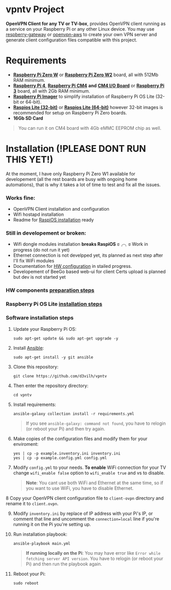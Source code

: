 # vpntv Project
**OpenVPN Client for any TV or TV-box**, provides OpenVPN client running as a service on your Raspberry Pi or any other Linux device. You may use [respberry-gateway](https://github.com/d3vilh/raspberry-gateway) or [openvpn-aws](https://github.com/d3vilh/openvpn-aws) to create your own VPN server and generate client configuration files compatible with this project.

# Requirements
- [**Raspberry Pi Zero W**](https://www.raspberrypi.org/products/raspberry-pi-zero-w/) or [**Raspberry Pi Zero W2**](https://www.raspberrypi.org/products/raspberry-pi-zero-w-2/) board, all with 512Mb RAM minimum.
- [**Raspberry Pi 4**](https://www.raspberrypi.com/products/raspberry-pi-4-model-b/), [**Raspberry Pi CM4**](https://www.raspberrypi.com/products/compute-module-4/?variant=raspberry-pi-cm4001000) **and** [**CM4 I/O Board**](https://www.raspberrypi.com/products/compute-module-4-io-board/) or [**Raspberry Pi 3**](https://www.raspberrypi.com/products/raspberry-pi-3-model-b-plus/) board, all with 2Gb RAM minimum.
- [**Raspberry Pi Imager**](https://www.raspberrypi.com/software/) to simplify installation of Raspberry Pi OS Lite (32-bit or 64-bit).
- [**Raspios Lite (32-bit)**](https://downloads.raspberrypi.org/raspios_lite_armhf/images/) or [**Raspios Lite (64-bit)**](https://downloads.raspberrypi.org/raspios_lite_arm64/images/) however 32-bit images is recommended for setup on Raspberry Pi Zero boards.
- **16Gb SD Card**
> You can run it on CM4 board with 4Gb eMMC EEPROM chip as well.

# Installation (!PLEASE DONT RUN THIS YET!)
At the moment, I have only Raspberry Pi Zero W1 available for developement (all the rest boards are busy with ongoing home automations), that is why it takes a lot of time to test and fix all the issues. 

### Works fine:
* OpenVPN Client installation and configuration
* Wifi hostapd installation
* Readme for [RaspiOS installation](https://github.com/d3vilh/vpntv-hardware/tree/main/imager-configuration) ready

### Still in developement or broken:
* Wifi dongle modules installation **breaks RaspiOS** ಠ╭╮ಠ Work in progress (do not run it yet)
* Ethernet connection is not develpped yet, its planned as next step after I'll fix WiFi modules
* Documentation for [HW configuration](https://github.com/d3vilh/vpntv-hardware) in stailed progress.
* Developement of BeeGo based web-ui for client Certs upload is planned but dev is not started yet

 ### HW components [preparation steps](https://github.com/d3vilh/vpntv-hardware)
 ### Raspberry Pi OS Lite [installation steps](https://github.com/d3vilh/vpntv-hardware/tree/main/imager-configuration)
 ### Software installation steps
  1. Update your Raspberry Pi OS:
     ```shell
     sudo apt-get update && sudo apt-get upgrade -y
     ```
  2. Install [Ansible](https://docs.ansible.com/ansible/latest/installation_guide/intro_installation.html):
     ```shell 
     sudo apt-get install -y git ansible
     ```
  3. Clone this repository: 
     ```shell
     git clone https://github.com/d3vilh/vpntv
     ```
  4. Then enter the repository directory: 
     ```shell 
     cd vpntv
     ```
  5. Install requirements: 
     ```shell
     ansible-galaxy collection install -r requirements.yml
     ```
     > If you see `ansible-galaxy: command not found`, you have to relogin (or reboot your Pi) and then try again.
  6. Make copies of the configuration files and modify them for your enviroment:
     ```shell
     yes | cp -p example.inventory.ini inventory.ini 
     yes | cp -p example.config.yml config.yml
     ```
  7.  Modify `config.yml` to your needs.
     **To enable** WiFi connection for your TV change `wifi_enable false` option to `wifi_enable true` and vs to disable.
     
      > **Note**:  You cant use both WiFi and Ethernet at the same time, so if you want to use WiFi, you have to disable Ethernet.
   
  8 Copy your OpenVPN client configuration file to `client-ovpn` directory and rename it to `client.ovpn`.

  9. Modify `inventory.ini` by replace of IP address with your Pi's IP, or comment that line and uncomment the `connection=local` line if you're running it on the Pi you're setting up.
   
  10. Run installation playbook:
      ```shell
      ansible-playbook main.yml
      ```
      > **If running locally on the Pi**: You may have error like `Error while fetching server API version`. You have to relogin (or reboot your Pi) and then run the playbook again.

  11. Reboot your Pi:
      ```shell
      sudo reboot
      ``` 